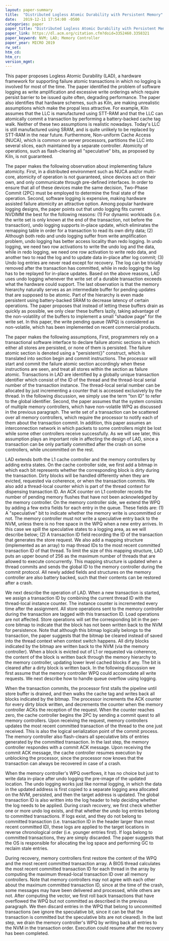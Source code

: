 ```yaml
---
layout: paper-summary
title:  "Distributed Logless Atomic Durability with Persistent Memory"
date:   2019-12-11 17:54:00 -0500
categories: paper
paper_title: "Distributed Logless Atomic Durability with Persistent Memory"
paper_link: https://dl.acm.org/citation.cfm?doid=3352460.3358321
paper_keyword: NVM; LAD; Memory Controller
paper_year: MICRO 2019
rw_set:
htm_cd:
htm_cr:
version_mgmt:
---
```


This paper proposes Logless Atomic Durability (LAD), a hardware framework for supporting failure atomic transactions in
which no logging is involved for most of the time. The paper identified the problem of software logging as write amplification
and excessive write orderings which require persist barrier to be issued quite often, degrading performance. The paper also 
identifies that hardware schemes, such as Kiln, are making unrealistic assumptions which make the propal less attractive.
For example, Kiln assumes that the LLC is manufactured using STT-RAM and that the LLC can atomically commit a transaction
by performing a battery-backed cache tag walk. Neither of these two assumptions is realistic nowadays. Today's LLC is still
manufactured using SRAM, and is quite unlikely to be replaced by STT-RAM in the near future. Furthermore, Non-uniform
Cache Access (NUCA), which is common on server processors, partitions the LLC into several slices, each maintained by
a separate controller. Atomicity of operations, such as flash-clearing all "speculative" bits, as proposed by Kiln, is
not guaranteed. 

The paper makes the following observation about implementing failure atomicity. First, in a distributed environment 
such as NUCA and/or multi-core, atomicity of operation is not guaranteed, since devices act on their own, and only
communicate through pre-defined interfaces. In order to ensure that all of these devices make the same decision, Two-Phase
Commit (2PC) must be employed to determine the final state of the operation. Second, software logging is expensive, making
hardware assisted failure atomicity an attractive option. Among popular hardware logging designs, the paper points out 
that undo logging fits current NVDIMM the best for the following reasons: (1) For dynamic workloads (i.e. the write set
is only known at the end of the transaction, not before the transaction), undo logging supports in-place update, which 
eliminates the remapping table in order for a transaction to read its own dirty data; (2) Although both redo and undo
logging suffer from write amplification problem, undo logging has better access locality than redo logging. In undo
logging, we need two row activations to write the undo log and the data, while in redo logging, we need one row activation
to write redo data, and another two to read the log and to update data in-place after log commit; (3) Undo log entries 
are never read except for recovery. The log can be trivially removed after the transaction has committed, while in redo
logging the log has to be replayed for in-place updates. Based on the above reasons, LAD uses undo logging whenever the 
write set of a durable transaction exceeds what the hardware could support. The last observation is that the memory hierarchy
naturally serves as an intermediate buffer for pending updates that are supposed to be atomic. Part of the hierarchy is 
even made persistent using battery-backed SRAM to decrease latency of certain operations. The paper proposes that instead
of letting these buffers drain as quickly as possible, we only clear these buffers lazily, taking advantage of the non-volatility
of the buffers to implement a small "shadow page" for the write set. In this paper, the write pending queue (WPQ) is 
considered as non-volatile, which has been implemented on recent commercial products. 

The paper makes the following assumptions, First, programmers rely on a transactional software interface to declare failure
atomic sections in which either all stores are persisted, or none of them is persisted. The failure atomic section is denoted
using a "persistent{}" construct, which is translated into section begin and commit instructions. The processor will start 
and commit the failure atomic section accordingly when these instructions are seen, and treat all stores within the section
as failure atomic. Transactions in LAD are identified by a globally unique transaction identifier which consist of the 
ID of the thread and the thread-local serial number of the transaction instance. The thread-local serial number can be 
allocated by just incrementing a counter that is accessed exclusively by the thread. In the following discussion, we 
simply use the term "txn ID" to refer to the global identifier. Second, the paper assumes that the system consists of 
multiple memory controllers, which have non-volatile WPQ as discussed in the previous paragraph. The write set of a transaction 
can be scattered over all memory controllers, which require the processor to notify each of them about the transaction 
commit. In addition, this paper assumes an interconnection network in which packets to some controllers might be lost while 
some other controllers receive successfully. As we will see later, this assumption plays an important role in affecting 
the design of LAD, since a transaction can be only partially committed after the crash on some controllers, while uncommitted 
on the rest.

LAD extends both the L1 cache controller and the memory controllers by adding extra states. On the cache controller side,
we first add a bitmap in which each bit represents whether the corresponding block is dirty during the transaction. Dirty 
blocks will be handled differently when they are evicted, requested via coherence, or when the transaction commits. We also
add a thread-local counter which is part of the thread context for dispensing transaction ID. An ACK counter on L1 controller
records the number of pending memory flushes that have not been acknowledged by the memory controller. On the memory controller
side, we extend the WPQ by adding a few extra fields for each entry in the queue. These fields are: (1) A "speculative" bit
to indicate whether the memory write is uncommitted or not. The memory controller must not write a speculative entry
back to the NVM, unless there is no free space in the WPQ when a new entry arrives. In this case we spill the speculative
states to a logging area, as we will describe below; (2) A transaction ID field recording the ID of the transaction that
generates the store request. We also add a mapping structure (implemented as an array) to map thread IDs to the most recent
committed transaction ID of that thread. To limit the size of this mapping structure, LAD puts an upper bound of 256
as the maximum number of threads that are allowed to execute concurrently. This mapping structure is updated when a thread
commits and sends the global ID to the memory controller during the commit protocol. All newly added fields and structures 
on the memory controller are also battery backed, such that their contents can be restored after a crash.

We next describe the operation of LAD. When a new transaction is started, we assign a transaction ID by combining the current
thread ID with the thread-local instance counter. The instance counter is incremented every time after the assignment. All
store operations sent to the memory controller during the transaction are tagged with this transaction ID. Load operations
are not affected. Store operations will set the corresponding bit in the per-core bitmap to indicate that the block
has not been written back to the NVM for persistence. Note that although this bitmap logically belongs to the transaction,
the paper suggests that the bitmap be cleared instead of saved into the thread context when context switch happens. All 
dirty blocks indicated by the bitmap are written back to the NVM (via the memory controller). When a block is evicted out 
of L1 or requested via coherence, the content of the block is written back through the memory hierarchy to the memory 
controller, updating lower level cached blocks if any. The bit is cleared after a dirty block is written back. In 
the following discussion we first assume that the memory controller WPQ could accomodate all write requests. We next
describe how to handle queue overflow using logging. 

When the transaction commits, the processor first stalls the pipeline until store buffer is drained, and then walks the 
cache tag and writes back all blocks indicated by the bitmap. The processor increments the ACK counter for every dirty
block written, and decrements the counter when the memory controller ACKs the reception of the request. When the counter 
reaches zero, the cache controller begins the 2PC by sending a commit quest to all memory controllers. Upon receiving the 
request, memory controllers updates the most recent committed transaction of the thread to the one just received. This 
is also the logical serialization point of the commit process. The memory controller also flash-clears all speculative
bits of entries generated by the committed transaction. In the last step, the memory controller respondes with a commit ACK
message. Upon receiving the commit ACK message, the cache controller resumes execution by unblocking the processor, since 
the processor now knows that the transaction can always be recovered in case of a crash. 

When the memory controller's WPQ overflows, it has no choice but just to write data in-place after undo logging the pre-image
of the updated location. The undo logging works just like normal logging, in which the data in the updated address is first
copied to a separate logging area allocated on the NVM, persisted, and then the target address is updated. The global transaction
ID is also written into the log header to help deciding whether the log needs to be applied. During crash recovery, we first 
check whether one or more undo log exists, and that whether the undo log entries belong to committed transactions. If logs
exist, and they do not belong to committed transaction (i.e. transaction ID in the header larger than most recent committed
ID), these logs are applied to the target locations in reverse chronological order (i.e. younger entries first). If logs 
belong to committed transactions, they are simply discarded. The paper suggests that the OS is responsible for allocating
the log space and performing GC to reclaim stale entries. 

During recovery, memory controllers first restore the content of the WPQ and the most recent committed transaction array.
A BIOS thread calculates the most recent committed transaction ID for each thread in the array by computing the maximum 
thread-local transaction ID over all memory controllers. Note that memory controllers may not agree with each other about
the maximum committed transaction ID, since at the time of the crash, some messages may have been delivered and processed,
while others are not. After computing the vector, we first roll back transactions that have overflowed the WPQ but not committed
as described in the previous paragraph. We then discard entries in the WPQ that belong to uncommitted transactions (we ignore
the speculative bit, since it can be that the transaction is committed but the speculative bits are not cleared). In the 
last step, we drain the memory controller's WPQ by writing back all entries to the NVM in the transaction order. Execution
could resume after the recovery has been completed.
